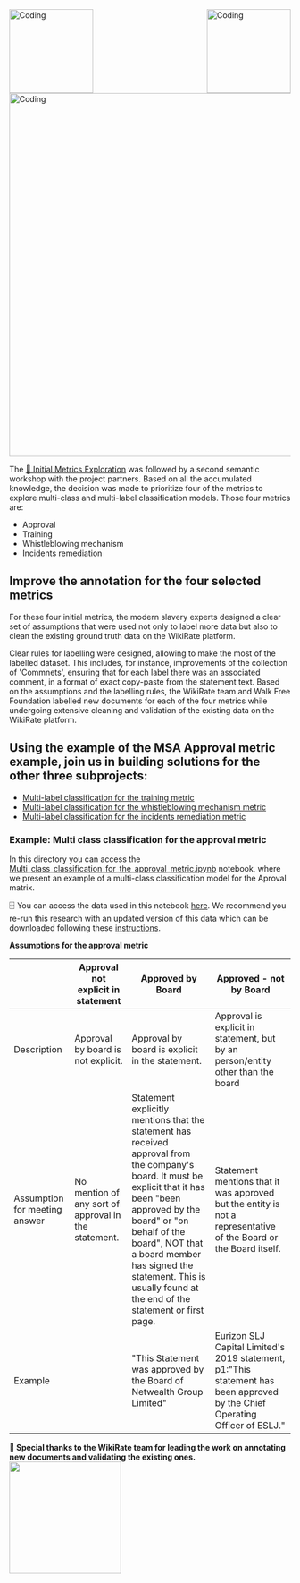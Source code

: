  
 
<img align="left" alt="Coding" width="150" src="https://user-images.githubusercontent.com/64998301/143171138-777e6d3d-3442-4872-8ada-e1bd311a49f9.png">
 
<img align="right" alt="Coding" width="150" src="https://user-images.githubusercontent.com/64998301/143171267-86860e2b-8a25-440e-b778-a860ceac7e99.png">
 
<img align="center" alt="Coding" width="650" src="https://cdn.dribbble.com/users/917530/screenshots/2879128/media/6008ce6d81787b9aa0ed9c0101b75567.gif">
 
 
 
 
 
The [📔 Initial Metrics Exploration](https://github.com/the-future-society/Project-AIMS-AI-against-Modern-Slavery/tree/main/%F0%9F%93%94%20Initial%20Metrics%20Exploration)  was followed by a second semantic workshop with the project partners. Based on all the accumulated knowledge, the decision was made to prioritize four of the metrics to explore multi-class and multi-label classification models.  Those four metrics are: 
 
- Approval
- Training
- Whistleblowing mechanism
- Incidents remediation
 
## Improve the annotation for the four selected metrics
 
For these four initial metrics, the modern slavery experts designed a clear set of assumptions that were used not only to label more data but also to clean the existing ground truth data on the WikiRate platform. 
 
Clear rules for labelling were designed, allowing to make the most of the labelled dataset. This includes, for instance, improvements of the collection of 'Commnets', ensuring that for each label there was an associated comment, in a format of exact copy-paste from the statement text. Based on the assumptions and the labelling rules, the WikiRate team and Walk Free Foundation labelled new documents for each of the four metrics while undergoing extensive cleaning and validation of the existing data on the WikiRate platform. 
 
## Using the example of the  MSA Approval metric example, join us in building solutions for the other three subprojects: 

- [Multi-label classification for the training metric](https://github.com/the-future-society/Project-AIMS-AI-against-Modern-Slavery/tree/main/%F0%9F%93%94%20Model%20for%20multi-class%20and%20multi-label%20classification%20for%20core%20metrics/Sub-project:%20Multi-label%20classification%20for%20the%20MSA%20Training%20Metric)
- [Multi-label classification for the whistleblowing mechanism metric](https://github.com/the-future-society/Project-AIMS-AI-against-Modern-Slavery/tree/main/%F0%9F%93%94%20Model%20for%20multi-class%20and%20multi-label%20classification%20for%20core%20metrics/Sub-project:%20Multi-label%20classification%20for%20the%20MSA%20Whistleblower%20Mechanism%20Metric)
- [Multi-label classification for the incidents remediation metric](https://github.com/the-future-society/Project-AIMS-AI-against-Modern-Slavery/tree/main/%F0%9F%93%94%20Model%20for%20multi-class%20and%20multi-label%20classification%20for%20core%20metrics/Sub-project%20Multi-label%20classification%20for%20the%20Incidents%20Remediation%20Metric)
 
### Example: Multi class classification for the approval metric
 
In this directory you can access the [Multi_class_classification_for_the_approval_metric.ipynb](https://github.com/the-future-society/Project-AIMS-AI-against-Modern-Slavery/blob/1fe5bbcf0eef6b0997eef6e14337d92096525175/%F0%9F%93%94%20Model%20for%20multi-class%20and%20multi-label%20classification%20for%20core%20metrics/Multi_class_classification_for_the_approval_metric.ipynb) notebook, where we present an example of a multi-class classification model for the Aproval matrix. 
 
🗄️ You can access the data used in this notebook [here](https://drive.google.com/file/d/1xThQSWn501Jlxfay-c7u-EjTu-3R1FAg/view?usp=sharing). We recommend you re-run this research with an updated version of this data which can be downloaded following these [instructions](https://github.com/the-future-society/Project-AIMS-AI-against-Modern-Slavery/tree/main/%F0%9F%97%84%EF%B8%8F%20Data%20and%20text%20extraction/WikiRate).

 
**Assumptions for the approval metric**
 
| |Approval not explicit in statement| Approved by Board| Approved - not by Board
|-|--------------------------------------------|---------------------------|--------------------------------|
|Description| Approval by board is not explicit.| Approval by board is explicit in the statement.| Approval is explicit in statement, but by an person/entity other than the board|
|Assumption for meeting answer|No mention of any sort of approval in the statement.|Statement explicitly mentions that the statement has received approval from the company's board. It must be explicit that it has been "been approved by the board" or "on behalf of the board", NOT that a board member has signed the statement. This is usually found at the end of the statement or first page.|Statement mentions that it was approved but the entity is not a representative of the Board or the Board itself.|
|Example| | "This Statement was approved by the Board of Netwealth Group Limited" | Eurizon SLJ Capital Limited's 2019 statement, p1:"This statement has been approved by the Chief Operating Officer of ESLJ." |
 
 
 
**🙏 Special thanks to the WikiRate team for leading the work on annotating new documents and validating the existing ones.**
<img align="left" width="200" src="https://user-images.githubusercontent.com/64998301/143174086-aebdf1ed-fe4a-400f-95b2-0269cd10498b.png">
 
 
 
 
 

